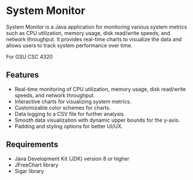 # System Monitor

System Monitor is a Java application for monitoring various system metrics such as CPU utilization, memory usage, disk read/write speeds, and network throughput. It provides real-time charts to visualize the data and allows users to track system performance over time.

For GSU CSC 4320

## Features

- Real-time monitoring of CPU utilization, memory usage, disk read/write speeds, and network throughput.
- Interactive charts for visualizing system metrics.
- Customizable color schemes for charts.
- Data logging to a CSV file for further analysis.
- Smooth data visualization with dynamic upper bounds for the y-axis.
- Padding and styling options for better UI/UX.

## Requirements

- Java Development Kit (JDK) version 8 or higher
- JFreeChart library
- Sigar library
